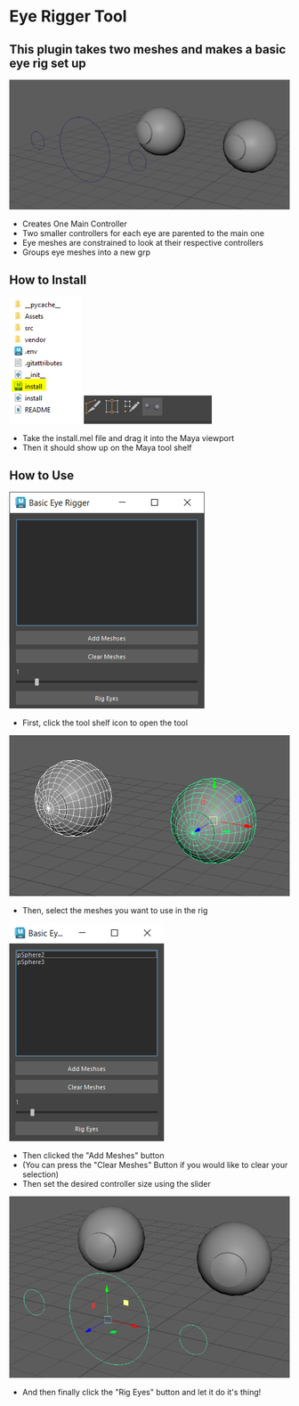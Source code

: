 # Eye Rigger Tool

## This plugin takes two meshes and makes a basic eye rig set up

<img src="./Assets/EyeRigExample.PNG">

* Creates One Main Controller
* Two smaller controllers for each eye are parented to the main one
* Eye meshes are constrained to look at their respective controllers
* Groups eye meshes into a new grp

## How to Install

<img src="./Assets/InstallGuide.PNG">

<img src="./Assets/ShelfGuide.PNG">

* Take the install.mel file and drag it into the Maya viewport
* Then it should show up on the Maya tool shelf

## How to Use

<img src="./Assets/EyeRiggerWidget.PNG">

* First, click the tool shelf icon to open the tool

<img src="./Assets/EyesSelected.PNG">

* Then, select the meshes you want to use in the rig

<img src="./Assets/MeshesAdded.PNG">

* Then clicked the "Add Meshes" button
* (You can press the "Clear Meshes" Button if you would like to clear your selection)
* Then set the desired controller size using the slider

<img src="./Assets/EyeRigExample2.PNG">

* And then finally click the "Rig Eyes" button and let it do it's thing!